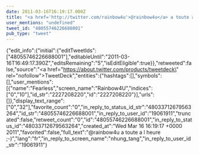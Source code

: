 ```yaml
---
date: 2011-03-16T16:19:17.000Z
title: "<a href='http://twitter.com/rainbow4u'>@rainbow4u</a> a toute a l heure ;-)″"
user_mentions: "undefined"
tweet_id: "48055746226688001"
pub_type: "tweet"
---
```

{"edit_info":{"initial":{"editTweetIds":["48055746226688001"],"editableUntil":"2011-03-16T16:49:17.390Z","editsRemaining":"5","isEditEligible":true}},"retweeted":false,"source":"<a href=\"https://about.twitter.com/products/tweetdeck\" rel=\"nofollow\">TweetDeck</a>","entities":{"hashtags":[],"symbols":[],"user_mentions":[{"name":"Fearless","screen_name":"Rainbow4U","indices":["0","10"],"id_str":"2227208220","id":"2227208220"}],"urls":[]},"display_text_range":["0","32"],"favorite_count":"0","in_reply_to_status_id_str":"48033712679563264","id_str":"48055746226688001","in_reply_to_user_id":"19061911","truncated":false,"retweet_count":"0","id":"48055746226688001","in_reply_to_status_id":"48033712679563264","created_at":"Wed Mar 16 16:19:17 +0000 2011","favorited":false,"full_text":"@rainbow4u a toute a l heure ;-)","lang":"fr","in_reply_to_screen_name":"nhung_tang","in_reply_to_user_id_str":"19061911"}

